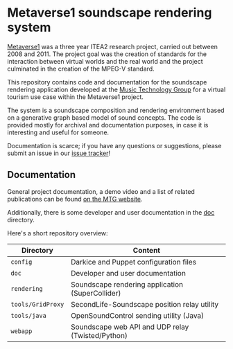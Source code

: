 # Metaverse1 soundscape rendering system

[Metaverse1](http://www.metaverse1.org/) was a three year ITEA2 research project, carried out between 2008 and 2011. The project goal was the creation of standards for the interaction between virtual worlds and the real world and the project culminated in the creation of the MPEG-V standard.

This repository contains code and documentation for the soundscape rendering application developed at the [Music Technology Group](http://mtg.upf.edu) for a virtual tourism use case within the Metaverse1 project.

The system is a soundscape composition and rendering environment based on a generative graph based model of sound concepts. The code is provided mostly for archival and documentation purposes, in case it is interesting and useful for someone.

Documentation is scarce; if you have any questions or suggestions, please submit an issue in our [issue tracker](/issues)!

## Documentation

General project documentation, a demo video and a list of related publications can be found [on the MTG website](http://mtg.upf.edu/technologies/soundscapes).

Additionally, there is some developer and user documentation in the [doc](/doc) directory.

Here's a short repository overview:

| Directory                | Content                                           |
| -------------------------|---------------------------------------------------|
| `config`                 | Darkice and Puppet configuration files            |
| `doc`                    | Developer and user documentation                  |
| `rendering`              | Soundscape rendering application (SuperCollider)  |
| `tools/GridProxy`        | SecondLife-Soundscape position relay utility      |
| `tools/java`             | OpenSoundControl sending utility (Java)           |
| `webapp`                 | Soundscape web API and UDP relay (Twisted/Python) |
